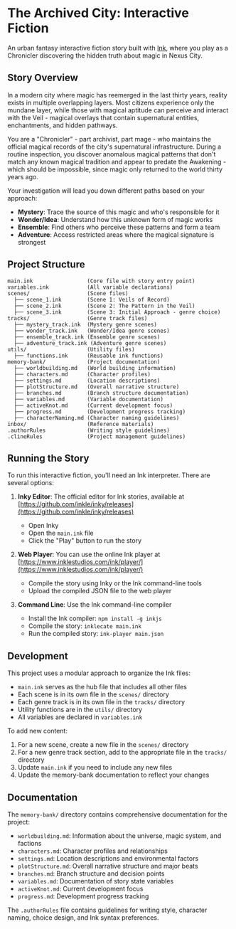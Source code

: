 # The Archived City: Interactive Fiction

An urban fantasy interactive fiction story built with [Ink](https://www.inklestudios.com/ink/), where you play as a Chronicler discovering the hidden truth about magic in Nexus City.

## Story Overview

In a modern city where magic has reemerged in the last thirty years, reality exists in multiple overlapping layers. Most citizens experience only the mundane layer, while those with magical aptitude can perceive and interact with the Veil - magical overlays that contain supernatural entities, enchantments, and hidden pathways.

You are a "Chronicler" - part archivist, part mage - who maintains the official magical records of the city's supernatural infrastructure. During a routine inspection, you discover anomalous magical patterns that don't match any known magical tradition and appear to predate the Awakening - which should be impossible, since magic only returned to the world thirty years ago.

Your investigation will lead you down different paths based on your approach:
- **Mystery**: Trace the source of this magic and who's responsible for it
- **Wonder/Idea**: Understand how this unknown form of magic works
- **Ensemble**: Find others who perceive these patterns and form a team
- **Adventure**: Access restricted areas where the magical signature is strongest

## Project Structure

```
main.ink                 (Core file with story entry point)
variables.ink            (All variable declarations)
scenes/                  (Scene files)
  ├── scene_1.ink        (Scene 1: Veils of Record)
  ├── scene_2.ink        (Scene 2: The Pattern in the Veil)
  ├── scene_3.ink        (Scene 3: Initial Approach - genre choice)
tracks/                  (Genre track files)
  ├── mystery_track.ink  (Mystery genre scenes)
  ├── wonder_track.ink   (Wonder/Idea genre scenes)
  ├── ensemble_track.ink (Ensemble genre scenes)
  ├── adventure_track.ink (Adventure genre scenes)
utils/                   (Utility files)
  ├── functions.ink      (Reusable ink functions)
memory-bank/             (Project documentation)
  ├── worldbuilding.md   (World building information)
  ├── characters.md      (Character profiles)
  ├── settings.md        (Location descriptions)
  ├── plotStructure.md   (Overall narrative structure)
  ├── branches.md        (Branch structure documentation)
  ├── variables.md       (Variable documentation)
  ├── activeKnot.md      (Current development focus)
  ├── progress.md        (Development progress tracking)
  ├── characterNaming.md (Character naming guidelines)
inbox/                   (Reference materials)
.authorRules             (Writing style guidelines)
.clineRules              (Project management guidelines)
```

## Running the Story

To run this interactive fiction, you'll need an Ink interpreter. There are several options:

1. **Inky Editor**: The official editor for Ink stories, available at [https://github.com/inkle/inky/releases](https://github.com/inkle/inky/releases)
   - Open Inky
   - Open the `main.ink` file
   - Click the "Play" button to run the story

2. **Web Player**: You can use the online Ink player at [https://www.inklestudios.com/ink/player/](https://www.inklestudios.com/ink/player/)
   - Compile the story using Inky or the Ink command-line tools
   - Upload the compiled JSON file to the web player

3. **Command Line**: Use the Ink command-line compiler
   - Install the Ink compiler: `npm install -g inkjs`
   - Compile the story: `inklecate main.ink`
   - Run the compiled story: `ink-player main.json`

## Development

This project uses a modular approach to organize the Ink files:

- `main.ink` serves as the hub file that includes all other files
- Each scene is in its own file in the `scenes/` directory
- Each genre track is in its own file in the `tracks/` directory
- Utility functions are in the `utils/` directory
- All variables are declared in `variables.ink`

To add new content:

1. For a new scene, create a new file in the `scenes/` directory
2. For a new genre track section, add to the appropriate file in the `tracks/` directory
3. Update `main.ink` if you need to include any new files
4. Update the memory-bank documentation to reflect your changes

## Documentation

The `memory-bank/` directory contains comprehensive documentation for the project:

- `worldbuilding.md`: Information about the universe, magic system, and factions
- `characters.md`: Character profiles and relationships
- `settings.md`: Location descriptions and environmental factors
- `plotStructure.md`: Overall narrative structure and major beats
- `branches.md`: Branch structure and decision points
- `variables.md`: Documentation of story state variables
- `activeKnot.md`: Current development focus
- `progress.md`: Development progress tracking

The `.authorRules` file contains guidelines for writing style, character naming, choice design, and Ink syntax preferences.

